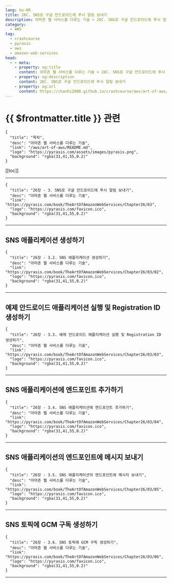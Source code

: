 ```yaml
---
lang: ko-KR
title: 26C. SNS로 구글 안드로이드에 푸시 알림 보내기
description: 아마존 웹 서비스를 다루는 기술 > 26C. SNS로 구글 안드로이드에 푸시 알림 보내기
category:
  - AWS
tag: 
  - crashcourse
  - pyrasis
  - aws 
  - amazon-web-services
head:
  - - meta:
    - property: og:title
      content: 아마존 웹 서비스를 다루는 기술 > 26C. SNS로 구글 안드로이드에 푸시 알림 보내기
    - property: og:description
      content: 26C. SNS로 구글 안드로이드에 푸시 알림 보내기
    - property: og:url
      content: https://chanhi2000.github.io/crashcourse/aws/art-of-aws/26C.html
---
```


# {{ $frontmatter.title }} 관련

```component VPCard
{
  "title": "목차",
  "desc": "아마존 웹 서비스를 다루는 기술",
  "link": "/aws/art-of-aws/README.md",
  "logo": "https://pyrasis.com/assets/images/pyrasis.png",
  "background": "rgba(31,41,55,0.2)"
}
```

[[toc]]

---

```component VPCard
{
  "title": "26장 - 3. SNS로 구글 안드로이드에 푸시 알림 보내기",
  "desc": "아마존 웹 서비스를 다루는 기술",
  "link": "https://pyrasis.com/book/TheArtOfAmazonWebServices/Chapter26/03",
  "logo": "https://pyrasis.com/favicon.ico",
  "background": "rgba(31,41,55,0.2)"
}
```

<!-- TODO: 작성 -->

---

## SNS 애플리케이션 생성하기

```component VPCard
{
  "title": "26장 - 3.2. SNS 애플리케이션 생성하기",
  "desc": "아마존 웹 서비스를 다루는 기술",
  "link": "https://pyrasis.com/book/TheArtOfAmazonWebServices/Chapter26/03/02",
  "logo": "https://pyrasis.com/favicon.ico",
  "background": "rgba(31,41,55,0.2)"
}
```

<!-- TODO: 작성 -->

---

## 예제 안드로이드 애플리케이션 실행 및 Registration ID 생성하기

```component VPCard
{
  "title": "26장 - 3.3. 예제 안드로이드 애플리케이션 실행 및 Registration ID 생성하기",
  "desc": "아마존 웹 서비스를 다루는 기술",
  "link": "https://pyrasis.com/book/TheArtOfAmazonWebServices/Chapter26/03/03",
  "logo": "https://pyrasis.com/favicon.ico",
  "background": "rgba(31,41,55,0.2)"
}
```

<!-- TODO: 작성 -->

---

## SNS 애플리케이션에 엔드포인트 추가하기

```component VPCard
{
  "title": "26장 - 3.4. SNS 애플리케이션에 엔드포인트 추가하기",
  "desc": "아마존 웹 서비스를 다루는 기술",
  "link": "https://pyrasis.com/book/TheArtOfAmazonWebServices/Chapter26/03/04",
  "logo": "https://pyrasis.com/favicon.ico",
  "background": "rgba(31,41,55,0.2)"
}
```

<!-- TODO: 작성 -->

---

## SNS 애플리케이션의 엔드포인트에 메시지 보내기

```component VPCard
{
  "title": "26장 - 3.5. SNS 애플리케이션의 엔드포인트에 메시지 보내기",
  "desc": "아마존 웹 서비스를 다루는 기술",
  "link": "https://pyrasis.com/book/TheArtOfAmazonWebServices/Chapter26/03/05",
  "logo": "https://pyrasis.com/favicon.ico",
  "background": "rgba(31,41,55,0.2)"
}
```

<!-- TODO: 작성 -->

---

## SNS 토픽에 GCM 구독 생성하기

```component VPCard
{
  "title": "26장 - 3.6. SNS 토픽에 GCM 구독 생성하기",
  "desc": "아마존 웹 서비스를 다루는 기술",
  "link": "https://pyrasis.com/book/TheArtOfAmazonWebServices/Chapter26/03/06",
  "logo": "https://pyrasis.com/favicon.ico",
  "background": "rgba(31,41,55,0.2)"
}
```

<!-- TODO: 작성 -->

---
